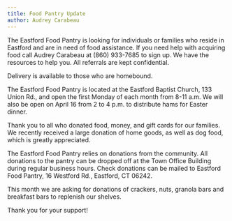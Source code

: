```yaml
---
title: Food Pantry Update
author: Audrey Carabeau
---
```


The Eastford Food Pantry is looking for individuals or families who
reside in Eastford and are in
need of food assistance. If you need help with acquiring food call
Audrey Carabeau at
(860) 933-7685 to sign up. We have the resources to help you. All
referrals are kept confidential.

Delivery is available to those who are homebound.

The Eastford Food Pantry is located at the Eastford Baptist Church, 133
Union Rd., and open
the first Monday of each month from 8-11 a.m. We will also be open on
April 16 from 2 to
4 p.m. to distribute hams for Easter dinner.

Thank you to all who donated food, money, and gift cards for our
families. We recently
received a large donation of home goods, as well as dog food, which is
greatly appreciated.

The Eastford Food Pantry relies on donations from the community. All
donations to the pantry
can be dropped off at the Town Office Building during regular business
hours. Check donations
can be mailed to Eastford Food Pantry, 16 Westford Rd., Eastford, CT
06242.

This month we are asking for donations of crackers, nuts, granola bars
and breakfast bars to
replenish our shelves.

Thank you for your support!
